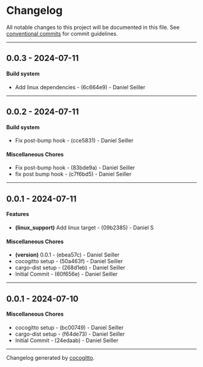 # Changelog
All notable changes to this project will be documented in this file. See [conventional commits](https://www.conventionalcommits.org/) for commit guidelines.

- - -
## 0.0.3 - 2024-07-11
#### Build system
- Add linux dependencies - (6c664e9) - Daniel Seiller

- - -

## 0.0.2 - 2024-07-11
#### Build system
- Fix post-bump hook - (cce5831) - Daniel Seiller
#### Miscellaneous Chores
- Fix post-bump hook - (83bde9a) - Daniel Seiller
- fix post bump hook - (c7f6bd5) - Daniel Seiller

- - -

## 0.0.1 - 2024-07-11
#### Features
- **(linux_support)** Add linux target - (09b2385) - Daniel S
#### Miscellaneous Chores
- **(version)** 0.0.1 - (ebea57c) - Daniel Seiller
- cocogitto setup - (50a463f) - Daniel Seiller
- cargo-dist setup - (268d1eb) - Daniel Seiller
- Initial Commit - (60f656e) - Daniel Seiller

- - -

## 0.0.1 - 2024-07-10
#### Miscellaneous Chores
- cocogitto setup - (bc00749) - Daniel Seiller
- cargo-dist setup - (f64de73) - Daniel Seiller
- Initial Commit - (24edaab) - Daniel Seiller

- - -

Changelog generated by [cocogitto](https://github.com/cocogitto/cocogitto).